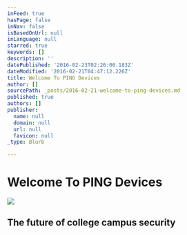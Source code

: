 ```yaml
---
inFeed: true
hasPage: false
inNav: false
isBasedOnUrl: null
inLanguage: null
starred: true
keywords: []
description: ''
datePublished: '2016-02-23T02:26:00.183Z'
dateModified: '2016-02-21T04:47:12.226Z'
title: Welcome To PING Devices
author: []
sourcePath: _posts/2016-02-21-welcome-to-ping-devices.md
published: true
authors: []
publisher:
  name: null
  domain: null
  url: null
  favicon: null
_type: Blurb

---
```

# Welcome To PING Devices
![](https://the-grid-user-content.s3-us-west-2.amazonaws.com/e86c4014-ea68-4dc2-81fb-b846d76e2cdb.png)

## The future of college campus security